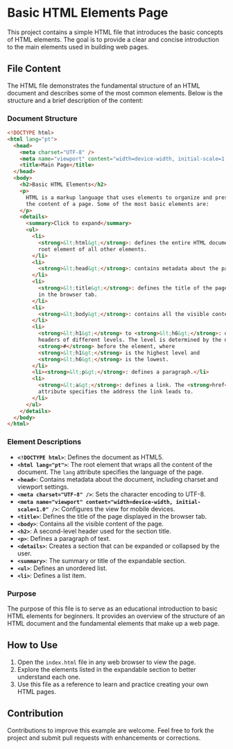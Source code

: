 # Basic HTML Elements Page

This project contains a simple HTML file that introduces the basic concepts of HTML elements. The goal is to provide a clear and concise introduction to the main elements used in building web pages.

## File Content

The HTML file demonstrates the fundamental structure of an HTML document and describes some of the most common elements. Below is the structure and a brief description of the content:

### Document Structure

```html
<!DOCTYPE html>
<html lang="pt">
  <head>
    <meta charset="UTF-8" />
    <meta name="viewport" content="width=device-width, initial-scale=1.0" />
    <title>Main Page</title>
  </head>
  <body>
    <h2>Basic HTML Elements</h2>
    <p>
      HTML is a markup language that uses elements to organize and present
      the content of a page. Some of the most basic elements are:
    </p>
    <details>
      <summary>Click to expand</summary>
      <ul>
        <li>
          <strong>&lt;html&gt;</strong>: defines the entire HTML document. It is the
          root element of all other elements.
        </li>
        <li>
          <strong>&lt;head&gt;</strong>: contains metadata about the page, such as the title and style links.
        </li>
        <li>
          <strong>&lt;title&gt;</strong>: defines the title of the page that appears
          in the browser tab.
        </li>
        <li>
          <strong>&lt;body&gt;</strong>: contains all the visible content of the page.
        </li>
        <li>
          <strong>&lt;h1&gt;</strong> to <strong>&lt;h6&gt;</strong>: define
          headers of different levels. The level is determined by the number of
          <strong>#</strong> before the element, where
          <strong>&lt;h1&gt;</strong> is the highest level and
          <strong>&lt;h6&gt;</strong> is the lowest.
        </li>
        <li><strong>&lt;p&gt;</strong>: defines a paragraph.</li>
        <li>
          <strong>&lt;a&gt;</strong>: defines a link. The <strong>href</strong>
          attribute specifies the address the link leads to.
        </li>
      </ul>
    </details>
  </body>
</html>
```

### Element Descriptions

- **`<!DOCTYPE html>`**: Defines the document as HTML5.
- **`<html lang="pt">`**: The root element that wraps all the content of the document. The `lang` attribute specifies the language of the page.
- **`<head>`**: Contains metadata about the document, including charset and viewport settings.
- **`<meta charset="UTF-8" />`**: Sets the character encoding to UTF-8.
- **`<meta name="viewport" content="width=device-width, initial-scale=1.0" />`**: Configures the view for mobile devices.
- **`<title>`**: Defines the title of the page displayed in the browser tab.
- **`<body>`**: Contains all the visible content of the page.
- **`<h2>`**: A second-level header used for the section title.
- **`<p>`**: Defines a paragraph of text.
- **`<details>`**: Creates a section that can be expanded or collapsed by the user.
- **`<summary>`**: The summary or title of the expandable section.
- **`<ul>`**: Defines an unordered list.
- **`<li>`**: Defines a list item.

### Purpose

The purpose of this file is to serve as an educational introduction to basic HTML elements for beginners. It provides an overview of the structure of an HTML document and the fundamental elements that make up a web page.

## How to Use

1. Open the `index.html` file in any web browser to view the page.
2. Explore the elements listed in the expandable section to better understand each one.
3. Use this file as a reference to learn and practice creating your own HTML pages.

## Contribution

Contributions to improve this example are welcome. Feel free to fork the project and submit pull requests with enhancements or corrections.
